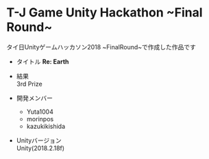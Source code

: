# T-J Game Unity Hackathon ~Final Round~
 タイ日Unityゲームハッカソン2018 ~FinalRound~で作成した作品です

- タイトル 
**Re: Earth**

- 結果  
3rd Prize

- 開発メンバー  
  - Yuta1004
  - morinpos
  - kazukikishida

- Unityバージョン  
Unity(2018.2.18f)
